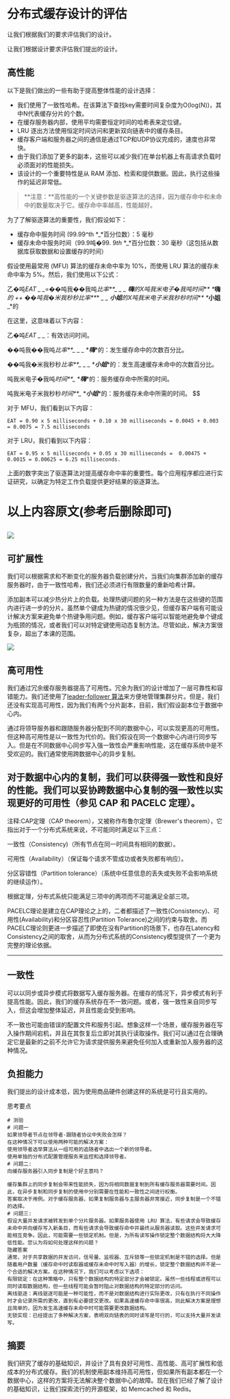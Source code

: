 # 分布式缓存设计的评估

让我们根据我们的要求评估我们的设计。

让我们根据设计要求评估我们提出的设计。

## 高性能

以下是我们做出的一些有助于提高整体性能的设计选择：

- 我们使用了一致性哈希。在该算法下查找key需要时间复杂度为O(log(N))，其中N代表缓存分片的个数。
- 在缓存服务器内部，使用平均需要恒定时间的哈希表来定位键。
- LRU 逐出方法使用恒定时间访问和更新双向链表中的缓存条目。
- 缓存客户端和服务器之间的通信是通过TCP和UDP协议完成的，速度也非常快。
- 由于我们添加了更多的副本，这些可以减少我们在单台机器上有高请求负载时必须面对的性能损失。
- 该设计的一个重要特性是从 RAM 添加、检索和提供数据。因此，执行这些操作的延迟非常低。

> **注意：**高性能的一个关键参数是驱逐算法的选择，因为缓存命中和未命中的数量取决于它。缓存命中率越高，性能越好。

为了了解驱逐算法的重要性，我们假设如下：


- 缓存命中服务时间 (99.99^th *_*百分位数）：5 毫秒
- 缓存未命中服务时间（99.9吨�99. 9*th* *_*百分位数：30 毫秒（这包括从数据库获取数据和设置缓存的时间）

假设使用最常用 (MFU) 算法的缓存未命中率为 10%，而使用 LRU 算法的缓存未命中率为 5%。然后，我们使用以下公式：

乙�吨*EAT* *_* *_*=��吨我��我吨*比率**_* *_* *_* *_**嗨**_*的X吨我米电子�我吨*时间**_* *_**嗨**_*的 ++ ��吨我�米我秒秒*比率**_* *_* *_* *_**小姐**_*的X吨我米电子米我秒秒*时间**_* *_**小姐**_*的

在这里，这意味着以下内容：

乙�吨*EAT* *_* *_*：有效访问时间。

��吨我��我吨*比率**_* *_* *_* *_**嗨**_*的：发生缓存命中的次数百分比。

��吨我�米我秒秒*比率**_* *_* *_* *_**小姐**_*的：发生高速缓存未命中的次数百分比。

吨我米电子�我吨*时间**_* *_**嗨**_*的：服务缓存命中所需的时间。

吨我米电子米我秒秒*时间**_* *_**小姐**_*的：服务缓存未命中所需的时间。
$$

对于 MFU，我们看到以下内容：

```plain
EAT = 0.90 x 5 milliseconds + 0.10 x 30 milliseconds = 0.0045 + 0.003 = 0.0075 = 7.5 milliseconds
```

对于 LRU，我们看到以下内容：

```plain
EAT = 0.95 x 5 milliseconds + 0.05 x 30 milliseconds =  0.00475 + 0.0015 = 0.00625 = 6.25 milliseconds.
```

上面的数字突出了驱逐算法对提高缓存命中率的重要性。每个应用程序都应进行实证研究，以确定为特定工作负载提供更好结果的驱逐算法。

# 以上内容原文(参考后删除即可)
## ![](https://gitee.com/gaoxiang15125/pictureBed/raw/master/img/20230217121819.png)

## 可扩展性

我们可以根据需求和不断变化的服务器负载创建分片。当我们向集群添加新的缓存服务器时，由于一致性哈希，我们还必须进行有限数量的重新哈希计算。

添加副本可以减少热分片上的负载。处理热键问题的另一种方法是在这些键的范围内进行进一步的分片。虽然单个键成为热键的情况很少见，但缓存客户端有可能设计解决方案来避免单个热键争用问题。例如，缓存客户端可以智能地避免单个键成为瓶颈的情况，或者我们可以对特定键使用动态复制方法。尽管如此，解决方案很复杂，超出了本课的范围。

![](https://gitee.com/gaoxiang15125/pictureBed/raw/master/img/20230217121922.png)

## 高可用性

我们通过冗余缓存服务器提高了可用性。冗余为我们的设计增加了一层可靠性和容错能力。我们还使用了[leader-follower 算法](https://www.educative.io/collection/page/10370001/4941429335392256/5241733675220992#Single-leader-/-primary-secondary-replication)来方便地管理集群分片。但是，我们还没有实现高可用性，因为我们有两个分片副本，目前，我们假设副本位于数据中心内。

通过将领导服务器和跟随服务器分配到不同的数据中心，可以实现更高的可用性。但这种高可用性是以一致性为代价的。我们假设在同一个数据中心内进行同步写入。但是在不同数据中心同步写入强一致性会严重影响性能，这在缓存系统中是不受欢迎的。我们通常使用跨数据中心的异步复制。

对于数据中心内的复制，我们可以获得强一致性和良好的性能。我们可以妥协跨数据中心复制的强一致性以实现更好的可用性（参见 CAP 和 PACELC 定理）。
---
注释:CAP定理（CAP theorem），又被称作布鲁尔定理（Brewer's theorem），它指出对于一个分布式系统来说，不可能同时满足以下三点：

一致性（Consistency)（所有节点在同一时间具有相同的数据）。

可用性（Availability）（保证每个请求不管成功或者失败都有响应）。

分区容错性（Partition tolerance）（系统中任意信息的丢失或失败不会影响系统的继续运作）。

根据定理，分布式系统只能满足三项中的两项而不可能满足全部三项。

PACELC理论是建立在CAP理论之上的，二者都描述了一致性(Consistency)、可用性(Availability)和分区容忍性(Partition Tolerance)之间的约束与取舍。而PACELC理论则更进一步描述了即使在没有Partition的场景下，也存在Latency和Consistency之间的取舍，从而为分布式系统的Consistency模型提供了一个更为完整的理论依据。

---

## 一致性

可以以同步或异步模式将数据写入缓存服务器。在缓存的情况下，异步模式有利于提高性能。因此，我们的缓存系统存在不一致问题。或者，强一致性来自同步写入，但这会增加整体延迟，并且性能会受到影响。

不一致也可能由错误的配置文件和服务引起。想象这样一个场景，缓存服务器在写入操作期间宕机，并且在其恢复后立即对其执行读取操作。我们可以通过在合理确定它是最新的之前不允许它为请求提供服务来避免任何加入或重新加入服务器的这种情况。

## 负担能力

我们提出的设计成本低，因为使用商品硬件创建这样的系统是可行且实用的。

思考要点

```
# 测验
# 问题一
如果领导者节点在领导者-跟随者协议中失败会怎样？
在这种情况下可以使用两种可能的解决方案：
使用领导者选举算法从一组可用的追随者中选出一个新的领导者。
使用单独的分布式配置管理服务来监控和选择领导者。
# 问题二:
向缓存服务器引入同步复制是个好主意吗？

缓存集群上的同步复制会带来性能损失，因为将相同数据复制到所有缓存服务器需要时间。因此，在异步复制和同步复制的使用中分别需要在性能和一致性之间进行权衡。
答案取决于用例。对于缓存服务器，如果复制服务器与主服务器非常接近，同步复制是一个不错的选择。
# 问题三:
假设大量并发请求被转发到单个分片服务器。如果服务器使用 LRU 算法，有些请求会导致缓存未命中并向缓存写入新条目，而有些请求会导致缓存命中并最终从服务器读取。这些并发请求可能相互竞争。因此，可能需要一些锁定机制。但是，为所有读写操作锁定整个数据结构将大大降低性能。您认为将如何处理这样的问题？
隐藏答案
通常，对于共享数据的并发访问，信号量、监视器、互斥锁等一些锁定机制是不错的选择。但是随着用户数量（缓存命中时读取器或缓存未命中时写入器）的增长，锁定整个数据结构并不是一个合适的解决方案。在这种情况下，我们可以考虑以下选项：
有限锁定：在这种策略中，只有整个数据结构的特定部分才会被锁定。虽然一些线程或进程可以同时读取数据结构，但一些线程可能会暂时阻止对数据结构的特定部分的访问。
离线驱逐：离线驱逐可能是一种可能性，而不是对数据结构进行实际更改，只有在执行不同操作时才会记录所需的更改，直到有必要提交更改。如果高速缓存命中率很高，则此解决方案是理想且简单的，因为发生高速缓存未命中时可能需要更改数据结构。
无锁实现：已经提出了多种解决方案，表明双向链表的同时读写是可行的，可以支持大量并发读写。
```





## 摘要

我们研究了缓存的基础知识，并设计了具有良好可用性、高性能、高可扩展性和低成本的分布式缓存。我们的机制使用副本维持高可用性，但如果所有副本都在一个数据中心，这样的方案将无法解决整个数据中心的故障。现在我们已经了解了设计的基础知识，让我们探索流行的开源框架，如 Memcached 和 Redis。

